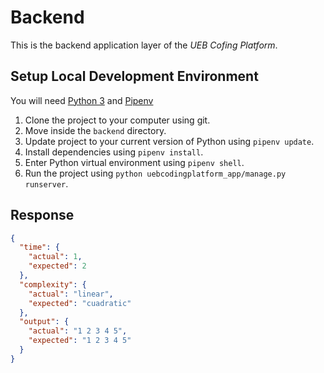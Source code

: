 # Backend

This is the backend application layer of the _UEB Cofing Platform_.

## Setup Local Development Environment

You will need [Python 3](https://www.python.org/) and [Pipenv](https://pipenv-es.readthedocs.io/es/latest/)

1. Clone the project to your computer using git.
2. Move inside the `backend` directory.
3. Update project to your current version of Python using `pipenv update`.
4. Install dependencies using `pipenv install`.
5. Enter Python virtual environment using `pipenv shell`.
6. Run the project using `python uebcodingplatform_app/manage.py runserver`.

## Response

```json
{
  "time": {
    "actual": 1,
    "expected": 2
  },
  "complexity": {
    "actual": "linear",
    "expected": "cuadratic"
  },
  "output": {
    "actual": "1 2 3 4 5",
    "expected": "1 2 3 4 5"
  }
}
```
